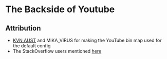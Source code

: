 # The Backside of Youtube

## Attribution
- [KVN AUST](https://www.youtube.com/@KVNAUST) and MIKA_VIRUS for making the YouTube bin map used for the default config
- The StackOverflow users mentioned [here](https://github.com/Woukie/backside_of_youtube/blob/aefcbd09275df1c7c0bc3012cd1d1a757d32fd23/components.js)

